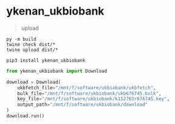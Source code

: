 # ykenan_ukbiobank

> upload

```shell
py -m build
twine check dist/*
twine upload dist/*
```

```shell
pip3 install ykenan_ukbiobank
```

```python
from ykenan_ukbiobank import Download

download = Download(
    ukbfetch_file="/mnt/f/software/ukbiobank/ukbfetch",
    bulk_file="/mnt/f/software/ukbiobank/ukb676745.bulk",
    key_file="/mnt/f/software/ukbiobank/k152703r676745.key",
    output_path="/mnt/f/software/ukbiobank/download"
)
download.run()
```

